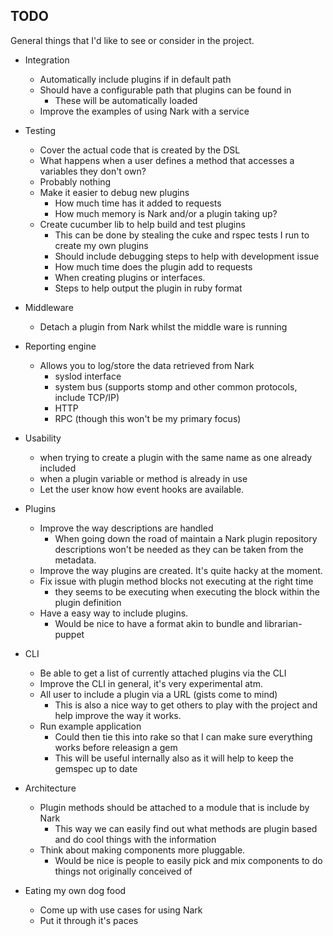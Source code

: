 TODO
----

 General things that I'd like to see or consider in the project.

 * Integration
   * Automatically include plugins if in default path 
   * Should have a configurable path that plugins can be found in
     * These will be automatically loaded 
   * Improve the examples of using Nark with a service

 * Testing
   * Cover the actual code that is created by the DSL
   * What happens when a user defines a method that accesses a variables they don't own?
    * Probably nothing
   * Make it easier to debug new plugins
     * How much time has it added to requests 
     * How much memory is Nark and/or a plugin taking up?
   * Create cucumber lib to help build and test plugins
     * This can be done by stealing the cuke and rspec tests I run to create my own plugins
     * Should include debugging steps to help with development issue
     * How much time does the plugin add to requests
     * When creating plugins or interfaces.
     * Steps to help output the plugin in ruby format
 
 * Middleware 
   * Detach a plugin from Nark whilst the middle ware is running

 * Reporting engine
   * Allows you to log/store the data retrieved from Nark
     * syslod interface
     * system bus (supports stomp and other common protocols, include TCP/IP)
     * HTTP
     * RPC (though this won't be my primary focus)

 * Usability
   * when trying to create a plugin with the same name as one already included
   * when a plugin variable or method is already in use
   * Let the user know how event hooks are available.

 * Plugins
   * Improve the way descriptions are handled
     * When going down the road of maintain a Nark plugin repository
     descriptions won't be needed as they can be taken from the
     metadata.
   * Improve the way plugins are created. It's quite hacky at the moment.
   * Fix issue with plugin method blocks not executing at the right time
     * they seems to be executing when executing the block within the plugin definition 
   * Have a easy way to include plugins.
     * Would be nice to have a format akin to bundle and librarian-puppet

 * CLI
   * Be able to get a list of currently attached plugins via the CLI
   * Improve the CLI in general, it's very experimental atm.
   * All user to include a plugin via a URL (gists come to mind)
     * This is also a nice way to get others to play with the project and help improve the way it works.
   * Run example application
     * Could then tie this into rake so that I can make sure everything works before releasign a gem
     * This will be useful internally also as it will help to keep the gemspec up to date 

 * Architecture
   * Plugin methods should be attached to a module that is include by Nark
     * This way we can easily find out what methods are plugin based and do cool things with the information
   * Think about making components more pluggable.
     * Would be nice is people to easily pick and mix components to do things not originally conceived of

 * Eating my own dog food
   * Come up with use cases for using Nark
   * Put it through it's paces
